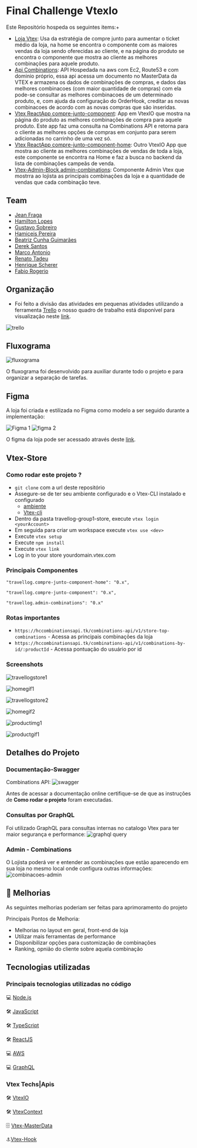 #  **Final Challenge VtexIo**

Este Repositório hospeda os seguintes items:+ 

  * [Loja Vtex](https://github.com/HamiltonLopes/travellog-finalchallenge-theme): Usa da estratégia de compre junto para aumentar o ticket
    médio da loja, na home se encontra o componente com as maiores vendas da loja sendo oferecidas ao cliente, e na página do produto
    se encontra o componente que mostra ao cliente as melhores combinações para aquele produto.
  * [Api Combinations](https://github.com/HamiltonLopes/combinationsAPI): API Hospedada na aws com Ec2, Route53 e com dominio
    próprio, essa api acessa um documento no MasterData da VTEX e armazena os dados de combinações de compras, e dados das melhores
    combinacoes (com maior quantidade de compras) com ela pode-se consultar as melhores combinacoes de um determinado produto, e, com 
    ajuda da configuração do OrderHook, creditar as novas combinacoes de acordo com as novas compras que são inseridas.
  * [Vtex ReactApp compre-junto-component](https://github.com/HamiltonLopes/compreJuntoComponentVtexIO): App em VtexIO que mostra na página
    do produto as melhores combinações de compra para aquele produto. Este app faz uma consulta na Combinations API e retorna para o cliente
    as melhores opções de compras em conjunto para serem adicionadas no carrinho de uma vez só.
  * [Vtex ReactApp compre-junto-component-home](https://github.com/HamiltonLopes/compreJuntoComponentHome): Outro VtexIO App que mostra ao cliente
    as melhores combinações de vendas de toda a loja, este componente se encontra na Home e faz a busca no backend da lista de combinações campeãs 
    de venda.
  * [Vtex-Admin-Block admin-combinations](https://github.com/Eu-Henrique/Componente_Admin_HC3_Travellog): Componente Admin Vtex que mostrra ao lojista
    as principais combinações da loja e a quantidade de vendas que cada combinação teve.

## Team 

  * [Jean Fraga](https://www.linkedin.com/in/jean-fraga/)
  * [Hamilton Lopes](https://www.linkedin.com/in/hamilton-lopes/)
  * [Gustavo Sobreiro](https://www.linkedin.com/in/gustavo-sobreiro-de-assis/)
  * [Hamiceis Pereira](https://www.linkedin.com/in/hamiceis-pereira/)
  * [Beatriz Cunha Guimarães](https://www.linkedin.com/in/mbeatrizcg/)
  * [Derek Santos](https://www.linkedin.com/in/derekcsantos/)
  * [Marco Antonio](https://www.linkedin.com/in/marco-antonio-pereira-esteves-005185113/)
  * [Renato Tadeu](https://www.linkedin.com/in/renato-tadeu)
  * [Henrique Scherer](https://www.linkedin.com/in/henrique-scherer/)
  * [Fabio Rogerio](https://www.linkedin.com/in/fabio-rogerio-234b65223/)

## Organização
  * Foi feito a divisão das atividades em pequenas atividades utilizando a ferramenta [Trello](https://trello.com/)
  o nosso quadro de trabalho está disponível para visualização neste [link](https://trello.com/b/L6qMTBtS/vtex-challenge-travellog-final).
  
  ![trello](https://user-images.githubusercontent.com/9729963/183319914-d0601b1b-bdf9-4460-8b41-147ff1490460.jpg)
  
## Fluxograma
  ![fluxograma](https://user-images.githubusercontent.com/9729963/183322419-27f0d1a4-3183-434e-ad98-ec8ed8587b9d.jpg)
  
  O fluxograma foi desenvolvido para auxiliar durante todo o projeto e para organizar a separação de tarefas.

## Figma
  A loja foi criada e estilizada no Figma como modelo a ser seguido durante a implementação: 
  
  ![Figma 1](https://user-images.githubusercontent.com/9729963/183324147-21b37570-4882-42cc-8d9c-308b8e2f1b47.jpg)
  ![figma 2](https://user-images.githubusercontent.com/9729963/183324154-13ecf51c-1fd6-4f91-b9e8-ad732d5d5061.jpg)
  
  O figma da loja pode ser acessado através deste [link](https://www.figma.com/file/yKrmY8Eh190jfYZmeWX2z0/HC---TravellogFinalChallengeStore?node-id=0%3A1).
  
## Vtex-Store

### Como rodar este projeto ?

* `git clone` com a url deste repositório 
* Assegure-se de ter seu ambiente configurado e o  Vtex-CLI instalado e configurado
  * [ambiente](https://developers.vtex.com/vtex-developer-docs/docs/vtex-io-documentation-1-basicsetup)  
  * [Vtex-cli](https://developers.vtex.com/vtex-developer-docs/docs/vtex-io-documentation-vtex-io-cli-installation-and-command-reference) 
* Dentro da pasta travellog-group1-store, execute   `vtex login  <yourAccount>`    
* Em seguida para criar um workspace execute `vtex use <dev>`
* Execute `vtex setup`
* Execute `npm install`
* Execute `vtex link`
* Log in to your store yourdomain.vtex.com

###  Principais Componentes
  ```"travellog.compre-junto-component-home": "0.x",```
  
  ```"travellog.compre-junto-component": "0.x",```
  
  ```"travellog.admin-combinations": "0.x"```
  
### Rotas importantes
  * `https://hccombinationsapi.tk/combinations-api/v1/store-top-combinations` - Acessa as principais combinações da loja
  * `https://hccombinationsapi.tk/combinations-api/v1/combinations-by-id/:productId` - Acessa pontuação do usuário por id


### Screenshots 
  ![travellogstore1](https://user-images.githubusercontent.com/9729963/183325168-c4587aac-0470-494e-b1d6-d1f4a4bee8af.jpg)
    
  ![homegif1](https://user-images.githubusercontent.com/9729963/183325203-44e9e801-2102-4284-b005-3a36ae5f1e9a.gif)

  ![travellogstore2](https://user-images.githubusercontent.com/9729963/183325217-3662f6bd-228b-4259-8dcc-7acdcc70d505.jpg)  

  ![homegif2](https://user-images.githubusercontent.com/9729963/183325248-976364c7-635e-4a65-9ddb-451a1cbfd24a.gif)

  ![productimg1](https://user-images.githubusercontent.com/9729963/183325373-4e13ac98-5352-4ba5-b596-c77311f29ea7.jpg)

  ![productgif1](https://user-images.githubusercontent.com/9729963/183325273-aed50732-ae9c-4104-94ca-419dd733a80f.gif)

## Detalhes do Projeto
### Documentação-Swagger
  Combinations API:
  ![swagger](https://user-images.githubusercontent.com/9729963/183323556-31e849c9-51ec-4c72-8724-5315ded95baf.jpg)

  Antes de acessar a documentação online certifique-se de que as instruções de **Como rodar o projeto** foram executadas.

### Consultas por GraphQL
  Foi utilizado GraphQL para consultas internas no catalogo Vtex para ter maior segurança e performance:
  ![graphql query](https://user-images.githubusercontent.com/9729963/183323332-fccc91dc-da20-4647-87e8-2bb983dbb349.jpg)

### Admin  - Combinations  
  O Lojista poderá ver e entender as combinações que estão aparecendo em sua loja no mesmo local onde configura outras informações:
  ![combinacoes-admin](https://user-images.githubusercontent.com/9729963/183322887-313a1240-5765-4dbf-80b5-789ed346016f.jpg)
    

## 🚀 Melhorias
As seguintes melhorias poderiam ser feitas para aprimoramento do projeto

Principais Pontos de Melhoria:
 - Melhorias no layout em geral, front-end de loja
 - Utilizar mais ferramentas de performance
 - Disponibilizar opções para customização de combinações
 - Ranking, opnião do cliente sobre aquela combinação

## Tecnologias utilizadas

### Principais tecnologias utilizadas no código

💻 [Node.js](https://nodejs.org/)

🛠 [JavaScript](https://www.javascript.com/)

🛠 [TypeScript](https://www.typescriptlang.org/)

🛠 [ReactJS](https://pt-br.reactjs.org/)

💻 [AWS](https://aws.amazon.com/pt/)

💻 [GraphQL](https://graphql.org/)

### Vtex Techs|Apis

🛠 [VtexIO](https://vtex.com/pt-br/blog/vtex-book/vtexbook-vtex-io/)

🛠 [VtexContext](https://developers.vtex.com/vtex-developer-docs/reference-edit/catalog-api-get-product-context)

🗄️ [Vtex-MasterData](https://developers.vtex.com/vtex-rest-api/reference/master-data-api-v2-overview)

⚓[Vtex-Hook](https://developers.vtex.com/vtex-rest-api/docs/orders-feed)
